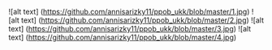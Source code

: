 ![alt text] (https://github.com/annisarizky11/ppob_ukk/blob/master/1.jpg)
![alt text] (https://github.com/annisarizky11/ppob_ukk/blob/master/2.jpg)
![alt text] (https://github.com/annisarizky11/ppob_ukk/blob/master/3.jpg)
![alt text] (https://github.com/annisarizky11/ppob_ukk/blob/master/4.jpg)
